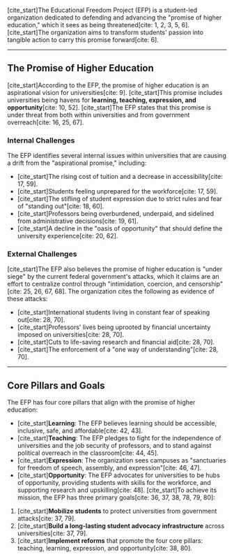 [cite_start]The Educational Freedom Project (EFP) is a student-led organization dedicated to defending and advancing the "promise of higher education," which it sees as being threatened[cite: 1, 2, 3, 5, 6]. [cite_start]The organization aims to transform students' passion into tangible action to carry this promise forward[cite: 6].

---

## The Promise of Higher Education

[cite_start]According to the EFP, the promise of higher education is an aspirational vision for universities[cite: 9]. [cite_start]This promise includes universities being havens for **learning, teaching, expression, and opportunity**[cite: 10, 52]. [cite_start]The EFP states that this promise is under threat from both within universities and from government overreach[cite: 16, 25, 67].

### Internal Challenges
The EFP identifies several internal issues within universities that are causing a drift from the "aspirational promise," including:
* [cite_start]The rising cost of tuition and a decrease in accessibility[cite: 17, 59].
* [cite_start]Students feeling unprepared for the workforce[cite: 17, 59].
* [cite_start]The stifling of student expression due to strict rules and fear of "standing out"[cite: 18, 60].
* [cite_start]Professors being overburdened, underpaid, and sidelined from administrative decisions[cite: 19, 61].
* [cite_start]A decline in the "oasis of opportunity" that should define the university experience[cite: 20, 62].

### External Challenges
[cite_start]The EFP also believes the promise of higher education is "under siege" by the current federal government's attacks, which it claims are an effort to centralize control through "intimidation, coercion, and censorship"[cite: 25, 26, 67, 68]. The organization cites the following as evidence of these attacks:
* [cite_start]International students living in constant fear of speaking out[cite: 28, 70].
* [cite_start]Professors' lives being uprooted by financial uncertainty imposed on universities[cite: 28, 70].
* [cite_start]Cuts to life-saving research and financial aid[cite: 28, 70].
* [cite_start]The enforcement of a "one way of understanding"[cite: 28, 70].

---

## Core Pillars and Goals
The EFP has four core pillars that align with the promise of higher education:
* [cite_start]**Learning**: The EFP believes learning should be accessible, inclusive, safe, and affordable[cite: 42, 43].
* [cite_start]**Teaching**: The EFP pledges to fight for the independence of universities and the job security of professors, and to stand against political overreach in the classroom[cite: 44, 45].
* [cite_start]**Expression**: The organization sees campuses as "sanctuaries for freedom of speech, assembly, and expression"[cite: 46, 47].
* [cite_start]**Opportunity**: The EFP advocates for universities to be hubs of opportunity, providing students with skills for the workforce, and supporting research and upskilling[cite: 48]. 
[cite_start]To achieve its mission, the EFP has three primary goals[cite: 36, 37, 38, 78, 79, 80]:
1.  [cite_start]**Mobilize students** to protect universities from government attacks[cite: 37, 79].
2.  [cite_start]**Build a long-lasting student advocacy infrastructure** across universities[cite: 37, 79].
3.  [cite_start]**Implement reforms** that promote the four core pillars: teaching, learning, expression, and opportunity[cite: 38, 80].
